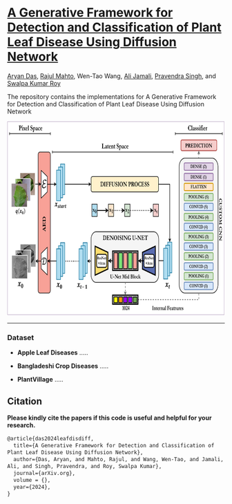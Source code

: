 # [A Generative Framework for Detection and Classification of Plant Leaf Disease Using Diffusion Network]()

[Aryan Das](), [Rajul Mahto](), Wen-Tao Wang, [Ali Jamali](http://www.sfu.ca/geography/about/our-people/profiles/ali-jamali.html), [Pravendra Singh](https://www.iitr.ac.in/~CSE/Pravendra_Singh), and [Swalpa Kumar Roy](https://swalpa.github.io)


The repository contains the implementations for A Generative Framework for Detection and Classification of Plant Leaf Disease Using Diffusion Network


<img src="./model.jpg" width="700" height="450"/>

---------------------
### Dataset

* **Apple Leaf Diseases** .....



* **Bangladeshi Crop Diseases** .....



* **PlantVillage** .....


Citation
---------------------

**Please kindly cite the papers if this code is useful and helpful for your research.**

    @article{das2024leafdisdiff,
      title={A Generative Framework for Detection and Classification of Plant Leaf Disease Using Diffusion Network},
      author={Das, Aryan, and Mahto, Rajul, and Wang, Wen-Tao, and Jamali, Ali, and Singh, Pravendra, and Roy, Swalpa Kumar},
      journal={arXiv.org},
      volume = {},
      year={2024},
    }
